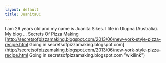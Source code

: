 ```yaml
---
layout: default
title: JuanitaUC
---
```


I am 26 years old and my name is Juanita Sikes. I life in Ulupna (Australia).
My blog ... Secrets Of Pizza Making [http://secretsofpizzamaking.blogspot.com/2013/06/new-york-style-pizza-recipe.html Going in secretsofpizzamaking.blogspot.com](http://secretsofpizzamaking.blogspot.com/2013/06/new-york-style-pizza-recipe.html Going in secretsofpizzamaking.blogspot.com "wikilink")
